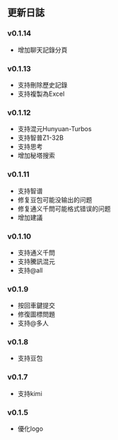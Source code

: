 ## 更新日誌

### v0.1.14

* 增加聊天記錄分頁

### v0.1.13

* 支持刪除歷史記錄
* 支持複製為Excel

### v0.1.12

* 支持混元Hunyuan-Turbos
* 支持智普Z1-32B
* 支持思考
* 增加秘塔搜索

### v0.1.11

* 支持智谱
* 修复豆包可能没输出的问题
* 修复通义千問可能格式错误的问题
* 增加建議

### v0.1.10

* 支持通义千問
* 支持騰訊混元
* 支持@all

### v0.1.9

* 按回車鍵提交
* 修復圖標問題
* 支持@多人

### v0.1.8

* 支持豆包

### v0.1.7

* 支持kimi

### v0.1.5

* 優化logo